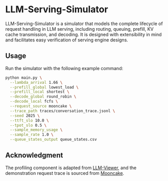 # LLM-Serving-Simulator

LLM-Serving-Simulator is a simulator that models the complete lifecycle of request handling in LLM serving, including routing, queuing, prefill, KV cache transmission, and decoding. It is designed with extensibility in mind and facilitates easy verification of serving engine designs.

## Usage

Run the simulator with the following example command:

```bash
python main.py \
  --lambda_arrival 1.66 \
  --prefill_global lowest_load \
  --prefill_local shortest \
  --decode_global round_robin \
  --decode_local fcfs \
  --request_source mooncake \
  --trace_path traces/conversation_trace.jsonl \
  --seed 2025 \
  --ttft_slo 10.0 \
  --tpot_slo 0.5 \
  --sample_memory_usage \
  --sample_rate 1.0 \
  --queue_states_output queue_states.csv
```

## Acknowledgment

The profiling component is adapted from [LLM-Viewer](https://github.com/hahnyuan/LLM-Viewer), and the demonstration request trace is sourced from [Mooncake](https://github.com/kvcache-ai/Mooncake).

